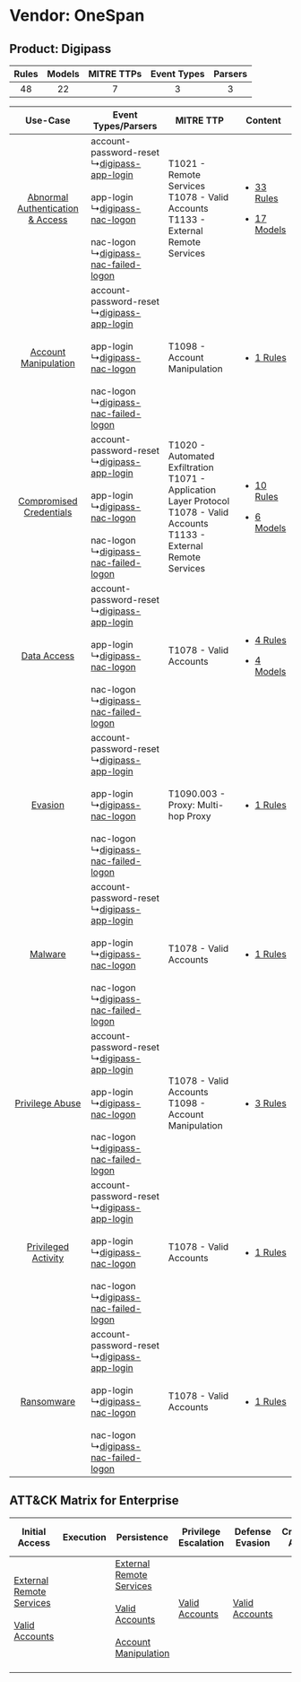 Vendor: OneSpan
===============
Product: Digipass
-----------------
| Rules | Models | MITRE TTPs | Event Types | Parsers |
|:-----:|:------:|:----------:|:-----------:|:-------:|
|  48   |   22   |     7      |      3      |    3    |

|    Use-Case    | Event Types/Parsers    | MITRE TTP    | Content    |
|:----:| ---- | ---- | ---- |
| [Abnormal Authentication & Access](../../../UseCases/uc_abnormal_authentication_&_access.md) |  account-password-reset<br> ↳[digipass-app-login](Ps/pC_digipassapplogin.md)<br><br> app-login<br> ↳[digipass-nac-logon](Ps/pC_digipassnaclogon.md)<br><br> nac-logon<br> ↳[digipass-nac-failed-logon](Ps/pC_digipassnacfailedlogon.md)<br> | T1021 - Remote Services<br>T1078 - Valid Accounts<br>T1133 - External Remote Services<br>    | [<ul><li>33 Rules</li></ul><ul><li>17 Models</li></ul>](RM/r_m_onespan_digipass_Abnormal_Authentication_&_Access.md) |
|    [Account Manipulation](../../../UseCases/uc_account_manipulation.md)    |  account-password-reset<br> ↳[digipass-app-login](Ps/pC_digipassapplogin.md)<br><br> app-login<br> ↳[digipass-nac-logon](Ps/pC_digipassnaclogon.md)<br><br> nac-logon<br> ↳[digipass-nac-failed-logon](Ps/pC_digipassnacfailedlogon.md)<br> | T1098 - Account Manipulation<br>    | [<ul><li>1 Rules</li></ul>](RM/r_m_onespan_digipass_Account_Manipulation.md)    |
|          [Compromised Credentials](../../../UseCases/uc_compromised_credentials.md)          |  account-password-reset<br> ↳[digipass-app-login](Ps/pC_digipassapplogin.md)<br><br> app-login<br> ↳[digipass-nac-logon](Ps/pC_digipassnaclogon.md)<br><br> nac-logon<br> ↳[digipass-nac-failed-logon](Ps/pC_digipassnacfailedlogon.md)<br> | T1020 - Automated Exfiltration<br>T1071 - Application Layer Protocol<br>T1078 - Valid Accounts<br>T1133 - External Remote Services<br> | [<ul><li>10 Rules</li></ul><ul><li>6 Models</li></ul>](RM/r_m_onespan_digipass_Compromised_Credentials.md)    |
|    [Data Access](../../../UseCases/uc_data_access.md)    |  account-password-reset<br> ↳[digipass-app-login](Ps/pC_digipassapplogin.md)<br><br> app-login<br> ↳[digipass-nac-logon](Ps/pC_digipassnaclogon.md)<br><br> nac-logon<br> ↳[digipass-nac-failed-logon](Ps/pC_digipassnacfailedlogon.md)<br> | T1078 - Valid Accounts<br>    | [<ul><li>4 Rules</li></ul><ul><li>4 Models</li></ul>](RM/r_m_onespan_digipass_Data_Access.md)    |
|    [Evasion](../../../UseCases/uc_evasion.md)    |  account-password-reset<br> ↳[digipass-app-login](Ps/pC_digipassapplogin.md)<br><br> app-login<br> ↳[digipass-nac-logon](Ps/pC_digipassnaclogon.md)<br><br> nac-logon<br> ↳[digipass-nac-failed-logon](Ps/pC_digipassnacfailedlogon.md)<br> | T1090.003 - Proxy: Multi-hop Proxy<br>    | [<ul><li>1 Rules</li></ul>](RM/r_m_onespan_digipass_Evasion.md)    |
|    [Malware](../../../UseCases/uc_malware.md)    |  account-password-reset<br> ↳[digipass-app-login](Ps/pC_digipassapplogin.md)<br><br> app-login<br> ↳[digipass-nac-logon](Ps/pC_digipassnaclogon.md)<br><br> nac-logon<br> ↳[digipass-nac-failed-logon](Ps/pC_digipassnacfailedlogon.md)<br> | T1078 - Valid Accounts<br>    | [<ul><li>1 Rules</li></ul>](RM/r_m_onespan_digipass_Malware.md)    |
|    [Privilege Abuse](../../../UseCases/uc_privilege_abuse.md)    |  account-password-reset<br> ↳[digipass-app-login](Ps/pC_digipassapplogin.md)<br><br> app-login<br> ↳[digipass-nac-logon](Ps/pC_digipassnaclogon.md)<br><br> nac-logon<br> ↳[digipass-nac-failed-logon](Ps/pC_digipassnacfailedlogon.md)<br> | T1078 - Valid Accounts<br>T1098 - Account Manipulation<br>    | [<ul><li>3 Rules</li></ul>](RM/r_m_onespan_digipass_Privilege_Abuse.md)    |
|    [Privileged Activity](../../../UseCases/uc_privileged_activity.md)    |  account-password-reset<br> ↳[digipass-app-login](Ps/pC_digipassapplogin.md)<br><br> app-login<br> ↳[digipass-nac-logon](Ps/pC_digipassnaclogon.md)<br><br> nac-logon<br> ↳[digipass-nac-failed-logon](Ps/pC_digipassnacfailedlogon.md)<br> | T1078 - Valid Accounts<br>    | [<ul><li>1 Rules</li></ul>](RM/r_m_onespan_digipass_Privileged_Activity.md)    |
|    [Ransomware](../../../UseCases/uc_ransomware.md)    |  account-password-reset<br> ↳[digipass-app-login](Ps/pC_digipassapplogin.md)<br><br> app-login<br> ↳[digipass-nac-logon](Ps/pC_digipassnaclogon.md)<br><br> nac-logon<br> ↳[digipass-nac-failed-logon](Ps/pC_digipassnacfailedlogon.md)<br> | T1078 - Valid Accounts<br>    | [<ul><li>1 Rules</li></ul>](RM/r_m_onespan_digipass_Ransomware.md)    |

ATT&CK Matrix for Enterprise
----------------------------
| Initial Access                                                                                                                                   | Execution | Persistence                                                                                                                                                                                                               | Privilege Escalation                                                | Defense Evasion                                                     | Credential Access | Discovery | Lateral Movement                                                     | Collection | Command and Control                                                                                                                                                                                                      | Exfiltration                                                                | Impact |
| ------------------------------------------------------------------------------------------------------------------------------------------------ | --------- | ------------------------------------------------------------------------------------------------------------------------------------------------------------------------------------------------------------------------- | ------------------------------------------------------------------- | ------------------------------------------------------------------- | ----------------- | --------- | -------------------------------------------------------------------- | ---------- | ------------------------------------------------------------------------------------------------------------------------------------------------------------------------------------------------------------------------ | --------------------------------------------------------------------------- | ------ |
| [External Remote Services](https://attack.mitre.org/techniques/T1133)<br><br>[Valid Accounts](https://attack.mitre.org/techniques/T1078)<br><br> |           | [External Remote Services](https://attack.mitre.org/techniques/T1133)<br><br>[Valid Accounts](https://attack.mitre.org/techniques/T1078)<br><br>[Account Manipulation](https://attack.mitre.org/techniques/T1098)<br><br> | [Valid Accounts](https://attack.mitre.org/techniques/T1078)<br><br> | [Valid Accounts](https://attack.mitre.org/techniques/T1078)<br><br> |                   |           | [Remote Services](https://attack.mitre.org/techniques/T1021)<br><br> |            | [Proxy: Multi-hop Proxy](https://attack.mitre.org/techniques/T1090/003)<br><br>[Application Layer Protocol](https://attack.mitre.org/techniques/T1071)<br><br>[Proxy](https://attack.mitre.org/techniques/T1090)<br><br> | [Automated Exfiltration](https://attack.mitre.org/techniques/T1020)<br><br> |        |